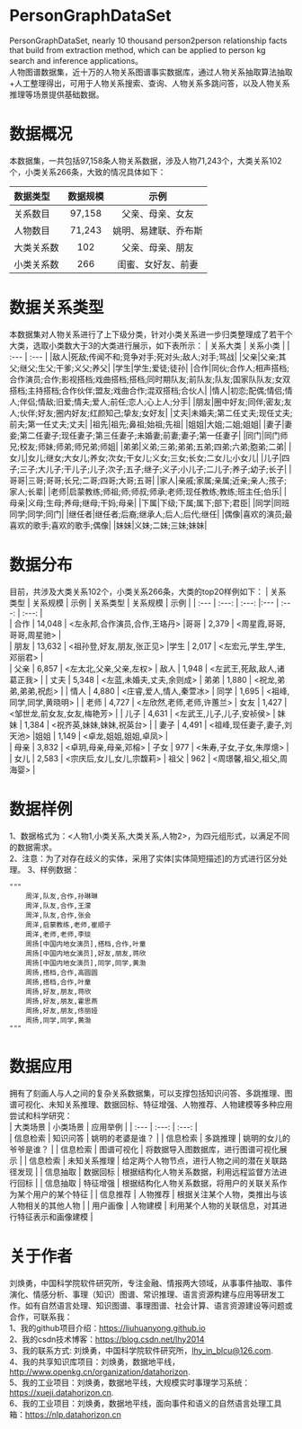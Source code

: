 # PersonGraphDataSet
PersonGraphDataSet, nearly 10 thousand person2person relationship facts that build from extraction method, which can be applied to person kg search and inference applications。  
人物图谱数据集，近十万的人物关系图谱事实数据库，通过人物关系抽取算法抽取+人工整理得出，可用于人物关系搜索、查询、人物关系多跳问答，以及人物关系推理等场景提供基础数据。

# 数据概况
本数据集，一共包括97,158条人物关系数据，涉及人物71,243个，大类关系102个，小类关系266条，大致的情况具体如下：    

| 数据类型 | 数据规模 | 示例 |
| :--- | :---: | :---: |  
| 关系数目 | 97,158 | 父亲、母亲、女友 | 
| 人物数目 | 71,243 | 姚明、易建联、乔布斯 | 
| 大类关系数 | 102 | 父亲、母亲、朋友 | 
| 小类关系数 | 266 | 闺蜜、女好友、前妻 | 

# 数据关系类型
本数据集对人物关系进行了上下级分类，针对小类关系进一步归类整理成了若干个大类，选取小类数大于3的大类进行展示，如下表所示：
| 关系大类 | 关系小类 |
| :--- | :--- |
|敌人|死敌;传闻不和;竞争对手;死对头;敌人;对手;骂战|
|父亲|父亲;其父;继父;生父;干爹;义父;养父|
|学生|学生;爱徒;徒孙|
|合作|同伙;合作人;相声搭档;合作演员;合作;影视搭档;戏曲搭档;搭档;同时期队友;前队友;队友;国家队队友;女双搭档;主持搭档;合作伙伴;盟友;戏曲合作;混双搭档;合伙人|
|情人|初恋;配偶;情侣;情人;伴侣;情敌;旧爱;情夫;爱人;前任;恋人;心上人;分手|
|朋友|圈中好友;同伴;密友;友人;伙伴;好友;圈内好友;红颜知己;挚友;女好友|
|丈夫|未婚夫;第二任丈夫;现任丈夫;前夫;第一任丈夫;丈夫|
|祖先|祖先;鼻祖;始祖;先祖|
|姐姐|大姐;二姐;姐姐|
|妻子|妻妾;第二任妻子;现任妻子;第三任妻子;未婚妻;前妻;妻子;第一任妻子|
|同门|同门师兄;校友;师妹;师弟;师兄弟;师姐|
|弟弟|义弟;三弟;弟弟;五弟;四弟;六弟;胞弟;二弟|
|女儿|女儿;继女;大女儿;养女;次女;干女儿;义女;三女;长女;二女儿;小女儿|
|儿子|四子;三子;大儿子;干儿子;儿子;次子;五子;继子;义子;小儿子;二儿子;养子;幼子;长子|
|哥哥|三哥;哥哥;长兄;二哥;四哥;大哥;五哥|
|家人|亲戚;家属;亲属;近亲;亲人;孩子;家人;长辈|
|老师|启蒙教练;师祖;师;师叔;师承;老师;现任教练;教练;班主任;伯乐|
|母亲|义母;生母;养母;继母;干妈;母亲|
|下属|下级;下属;属下;部下;君臣|
|同学|同班同学;同学;同门|
|继任者|继任者;后裔;继承人;后人;后代;继任|
|偶像|喜欢的演员;最喜欢的歌手;喜欢的歌手;偶像|
|妹妹|义妹;二妹;三妹;妹妹|

# 数据分布
目前，共涉及大类关系102个，小类关系266条，大类的top20样例如下：
| 关系类型 | 关系规模 | 示例 | 关系类型 | 关系规模 | 示例 |
| :--- | :---: | :---: |:--- | :---: | :---: |   
| 合作 | 14,048 | <左永邦,合作演员,合作,王珞丹> |哥哥 | 2,379 | <周星霞,哥哥,哥哥,周星驰> |  
| 朋友 | 13,632 | <祖孙登,好友,朋友,张正见> |学生 | 2,017 | <左宏元,学生,学生,邓丽君> |  
| 父亲 | 6,857 | <左太北,父亲,父亲,左权> | 敌人 | 1,948 | <左武王,死敌,敌人,诸葛正我> | 
| 丈夫 | 5,348 | <左蓝,未婚夫,丈夫,余则成> | 弟弟 | 1,880 | <祝龙,弟弟,弟弟,祝彪> | 
| 情人 | 4,880 | <庄睿,爱人,情人,秦萱冰> | 同学 | 1,695 | <祖峰,同学,同学,黄晓明> | 
| 老师 | 4,727 | <左欣然,老师,老师,许蕙兰> | 女友 | 1,427 | <邹世龙,前女友,女友,梅艳芳> |
| 儿子 | 4,631 | <左武王,儿子,儿子,安祯侯> | 妹妹 | 1,384 | <祝齐英,妹妹,妹妹,祝英台> |
| 妻子 | 4,491 | <祖峰,现任妻子,妻子,刘天池> |姐姐 | 1,149 | <卓龙,姐姐,姐姐,卓凤> |  
| 母亲 | 3,832 | <卓玥,母亲,母亲,邓榕> | 子女 | 977 | <朱寿,子女,子女,朱厚熜> |
| 女儿 | 2,583 | <宗庆后,女儿,女儿,宗馥莉> | 祖父 | 962 | <周璟馨,祖父,祖父,周海婴> |

# 数据样例
1、数据格式为：<人物1,小类关系,大类关系,人物2>，为四元组形式，以满足不同的数据需求。  
2、注意：为了对存在歧义的实体，采用了实体[实体简短描述]的方式进行区分处理。
3、样例数据：  

    """
        周洋,队友,合作,孙琳琳
        周洋,队友,合作,王濛
        周洋,队友,合作,张会
        周洋,启蒙教练,老师,崔顺子
        周洋,老师,老师,李琰
        周扬[中国内地女演员],搭档,合作,叶童
        周扬[中国内地女演员],好友,朋友,蒋欣
        周扬[中国内地女演员],同学,同学,黄渤
        周扬,搭档,合作,高圆圆
        周扬,搭档,合作,叶童
        周扬,好友,朋友,蒋欣
        周扬,好友,朋友,霍思燕
        周扬,好友,朋友,佟丽娅
        周扬,同学,同学,黄渤
    """
# 数据应用
拥有了刻画人与人之间的复杂关系数据集，可以支撑包括知识问答、多跳推理、图谱可视化、未知关系推理、数据回标、特征增强、人物推荐、人物建模等多种应用尝试和科学研究：     
| 大类场景 | 小类场景 | 应用举例 |
| :--- | :---: | :---: |  
| 信息检索 | 知识问答 | 姚明的老婆是谁？ | 
| 信息检索 | 多跳推理 | 姚明的女儿的爷爷是谁？ | 
| 信息检索 | 图谱可视化 | 将数据导入图数据库，进行图谱可视化展示 | 
| 信息检索 | 未知关系推理 | 给定两个人物节点，进行人物之间的潜在关联路径发现 | 
| 信息抽取 | 数据回标 | 根据结构化人物关系数据，利用远程监督方法进行回标 | 
| 信息抽取 | 特征增强 | 根据结构化人物关系数据，将用户的关联关系作为某个用户的某个特征 | 
| 信息推荐 | 人物推荐 | 根据关注某个人物，类推出与该人物相关的其他人物 | 
| 用户画像 | 人物建模 | 利用某个人物的关联信息，对其进行特征表示和画像建模 | 

# 关于作者

刘焕勇，中国科学院软件研究所，专注金融、情报两大领域，从事事件抽取、事件演化、情感分析、事理（知识）图谱、常识推理、语言资源构建与应用等研发工作。如有自然语言处理、知识图谱、事理图谱、社会计算、语言资源建设等问题或合作，可联系我：  
1、我的github项目介绍：https://liuhuanyong.github.io  
2、我的csdn技术博客：https://blog.csdn.net/lhy2014  
3、我的联系方式: 刘焕勇，中国科学院软件研究所，lhy_in_blcu@126.com.  
4、我的共享知识库项目：刘焕勇，数据地平线，http://www.openkg.cn/organization/datahorizon.  
5、我的工业项目：刘焕勇，数据地平线，大规模实时事理学习系统：https://xueji.datahorizon.cn.  
6、我的工业项目：刘焕勇，数据地平线，面向事件和语义的自然语言处理工具箱：https://nlp.datahorizon.cn  

